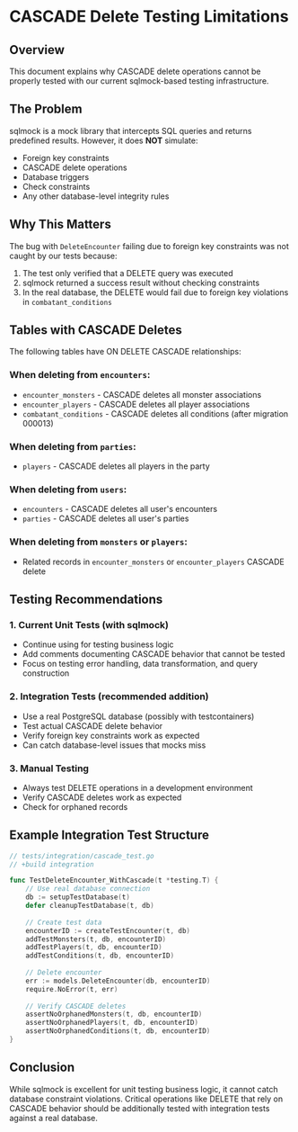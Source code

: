 # CASCADE Delete Testing Limitations

## Overview

This document explains why CASCADE delete operations cannot be properly tested with our current sqlmock-based testing infrastructure.

## The Problem

sqlmock is a mock library that intercepts SQL queries and returns predefined results. However, it does **NOT** simulate:
- Foreign key constraints
- CASCADE delete operations
- Database triggers
- Check constraints
- Any other database-level integrity rules

## Why This Matters

The bug with `DeleteEncounter` failing due to foreign key constraints was not caught by our tests because:

1. The test only verified that a DELETE query was executed
2. sqlmock returned a success result without checking constraints
3. In the real database, the DELETE would fail due to foreign key violations in `combatant_conditions`

## Tables with CASCADE Deletes

The following tables have ON DELETE CASCADE relationships:

### When deleting from `encounters`:
- `encounter_monsters` - CASCADE deletes all monster associations
- `encounter_players` - CASCADE deletes all player associations
- `combatant_conditions` - CASCADE deletes all conditions (after migration 000013)

### When deleting from `parties`:
- `players` - CASCADE deletes all players in the party

### When deleting from `users`:
- `encounters` - CASCADE deletes all user's encounters
- `parties` - CASCADE deletes all user's parties

### When deleting from `monsters` or `players`:
- Related records in `encounter_monsters` or `encounter_players` CASCADE delete

## Testing Recommendations

### 1. Current Unit Tests (with sqlmock)
- Continue using for testing business logic
- Add comments documenting CASCADE behavior that cannot be tested
- Focus on testing error handling, data transformation, and query construction

### 2. Integration Tests (recommended addition)
- Use a real PostgreSQL database (possibly with testcontainers)
- Test actual CASCADE delete behavior
- Verify foreign key constraints work as expected
- Can catch database-level issues that mocks miss

### 3. Manual Testing
- Always test DELETE operations in a development environment
- Verify CASCADE deletes work as expected
- Check for orphaned records

## Example Integration Test Structure

```go
// tests/integration/cascade_test.go
// +build integration

func TestDeleteEncounter_WithCascade(t *testing.T) {
    // Use real database connection
    db := setupTestDatabase(t)
    defer cleanupTestDatabase(t, db)
    
    // Create test data
    encounterID := createTestEncounter(t, db)
    addTestMonsters(t, db, encounterID)
    addTestPlayers(t, db, encounterID)
    addTestConditions(t, db, encounterID)
    
    // Delete encounter
    err := models.DeleteEncounter(db, encounterID)
    require.NoError(t, err)
    
    // Verify CASCADE deletes
    assertNoOrphanedMonsters(t, db, encounterID)
    assertNoOrphanedPlayers(t, db, encounterID)
    assertNoOrphanedConditions(t, db, encounterID)
}
```

## Conclusion

While sqlmock is excellent for unit testing business logic, it cannot catch database constraint violations. Critical operations like DELETE that rely on CASCADE behavior should be additionally tested with integration tests against a real database.